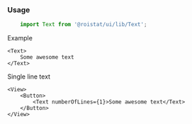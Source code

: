 ### Usage

```js
    import Text from '@roistat/ui/lib/Text';
```

Example

    <Text>
        Some awesome text
    </Text>

Single line text

    <View>
        <Button>
            <Text numberOfLines={1}>Some awesome text</Text>
        </Button>
    </View>
